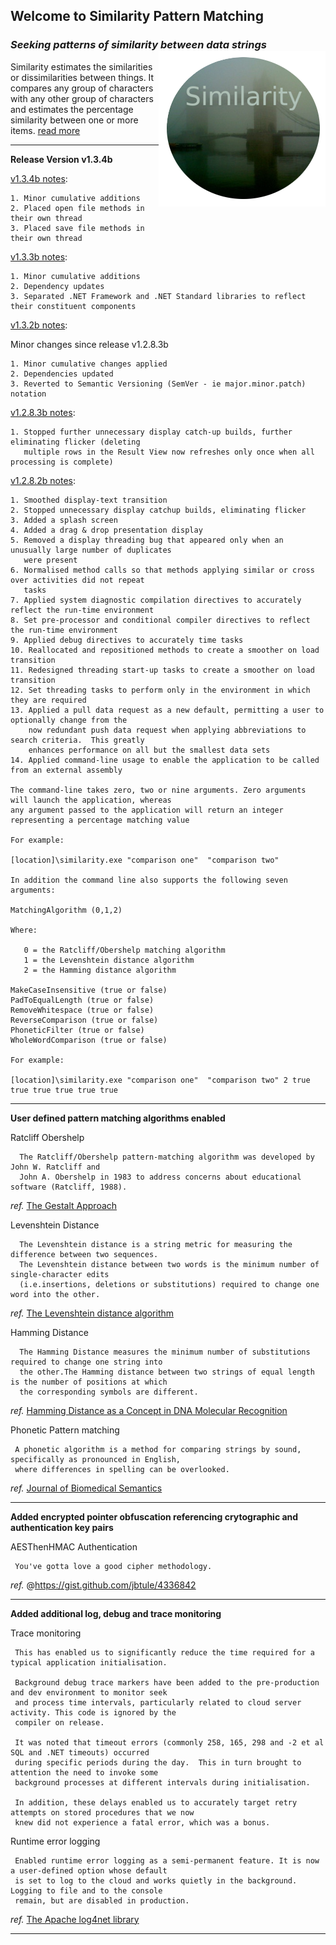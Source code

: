 ## Welcome to Similarity Pattern Matching
### *Seeking patterns of similarity between data strings* <img align="right" src="./images/NAVSimilarityLogoSmall.png">
Similarity estimates the similarities or dissimilarities between things. It compares any group of characters with any other group of characters and estimates the percentage similarity between one or more items. [read more][]
***

**Release Version v1.3.4b**

[v1.3.4b notes][]:

	1. Minor cumulative additions
	2. Placed open file methods in their own thread
	3. Placed save file methods in their own thread

[v1.3.3b notes][]:

	1. Minor cumulative additions
	2. Dependency updates
	3. Separated .NET Framework and .NET Standard libraries to reflect their constituent components

[v1.3.2b notes][]:

Minor changes since release v1.2.8.3b

	1. Minor cumulative changes applied
	2. Dependencies updated
	3. Reverted to Semantic Versioning (SemVer - ie major.minor.patch) notation

[v1.2.8.3b notes][]:

	1. Stopped further unnecessary display catch-up builds, further eliminating flicker (deleting 
	   multiple rows in the Result View now refreshes only once when all processing is complete)

[v1.2.8.2b notes][]:

	1. Smoothed display-text transition
	2. Stopped unnecessary display catchup builds, eliminating flicker
	3. Added a splash screen
	4. Added a drag & drop presentation display
	5. Removed a display threading bug that appeared only when an unusually large number of duplicates
	   were present
	6. Normalised method calls so that methods applying similar or cross over activities did not repeat 
	   tasks
	7. Applied system diagnostic compilation directives to accurately reflect the run-time environment
	8. Set pre-processor and conditional compiler directives to reflect the run-time environment
	9. Applied debug directives to accurately time tasks
	10. Reallocated and repositioned methods to create a smoother on load transition
	11. Redesigned threading start-up tasks to create a smoother on load transition
	12. Set threading tasks to perform only in the environment in which they are required
	13. Applied a pull data request as a new default, permitting a user to optionally change from the 
	    now redundant push data request when applying abbreviations to search criteria.  This greatly 
	    enhances performance on all but the smallest data sets
	14. Applied command-line usage to enable the application to be called from an external assembly
	
	The command-line takes zero, two or nine arguments. Zero arguments will launch the application, whereas
	any argument passed to the application will return an integer representing a percentage matching value
	
	For example:
	
	[location]\similarity.exe "comparison one"  "comparison two"
	
	In addition the command line also supports the following seven arguments:
	
	MatchingAlgorithm (0,1,2)
	
	Where:
	
	   0 = the Ratcliff/Obershelp matching algorithm
	   1 = the Levenshtein distance algorithm
	   2 = the Hamming distance algorithm
	
	MakeCaseInsensitive (true or false)
	PadToEqualLength (true or false)
	RemoveWhitespace (true or false)
	ReverseComparison (true or false)
	PhoneticFilter (true or false)
	WholeWordComparison (true or false)
	
	For example:
	
	[location]\similarity.exe "comparison one"  "comparison two" 2 true true true true true true

***

**User defined pattern matching algorithms enabled**

Ratcliff Obershelp
  
      The Ratcliff/Obershelp pattern-matching algorithm was developed by John W. Ratcliff and 
      John A. Obershelp in 1983 to address concerns about educational software (Ratcliff, 1988).

_ref._ [The Gestalt Approach][]

Levenshtein Distance
  
      The Levenshtein distance is a string metric for measuring the difference between two sequences. 
      The Levenshtein distance between two words is the minimum number of single-character edits 
      (i.e.insertions, deletions or substitutions) required to change one word into the other.

_ref._ [The Levenshtein distance algorithm][]
   
Hamming Distance
  
      The Hamming Distance measures the minimum number of substitutions required to change one string into 
      the other.The Hamming distance between two strings of equal length is the number of positions at which 
      the corresponding symbols are different.
    
_ref._ [Hamming Distance as a Concept in DNA Molecular Recognition][]
   
Phonetic Pattern matching 
  
     A phonetic algorithm is a method for comparing strings by sound, specifically as pronounced in English, 
     where differences in spelling can be overlooked.
    
_ref._ [Journal of Biomedical Semantics][]

***

**Added encrypted pointer obfuscation referencing crytographic and authentication key pairs**

AESThenHMAC Authentication

     You've gotta love a good cipher methodology.
     
_ref._ @https://gist.github.com/jbtule/4336842

***

**Added additional log, debug and trace monitoring**

Trace monitoring
  
     This has enabled us to significantly reduce the time required for a typical application initialisation.
     
     Background debug trace markers have been added to the pre-production and dev environment to monitor seek 
     and process time intervals, particularly related to cloud server activity. This code is ignored by the 
     compiler on release. 
     
     It was noted that timeout errors (commonly 258, 165, 298 and -2 et al SQL and .NET timeouts) occurred 
     during specific periods during the day.  This in turn brought to attention the need to invoke some 
     background processes at different intervals during initialisation.
     
     In addition, these delays enabled us to accurately target retry attempts on stored procedures that we now 
     knew did not experience a fatal error, which was a bonus.

Runtime error logging

     Enabled runtime error logging as a semi-permanent feature. It is now a user-defined option whose default 
     is set to log to the cloud and works quietly in the background.  Logging to file and to the console 
     remain, but are disabled in production.

_ref._ [The Apache log4net library][]

***

[Hamming Distance as a Concept in DNA Molecular Recognition]: https://pubs.acs.org/doi/full/10.1021/acsomega.7b00053
[Journal of Biomedical Semantics]: https://jbiomedsem.biomedcentral.com/articles/10.1186/s13326-019-0216-2
[The Levenshtein distance algorithm]: https://www.educative.io/edpresso/the-levenshtein-distance-algorithm
[The Gestalt Approach]: https://en.wikipedia.org/wiki/Gestalt_Pattern_Matching
[read more]: https://ceresbakalite.github.io/similarity/ 
[The Apache log4net library]: https://logging.apache.org/log4net/
[v1.2.8.3b notes]: https://github.com/ceresBakalite/similarity/releases/tag/v1.2.8.3b
[v1.2.8.2b notes]: https://github.com/ceresBakalite/similarity/releases/tag/v1.2.8.2b
[v1.3.2b notes]: https://github.com/ceresBakalite/similarity/releases/tag/v1.3.2b
[v1.3.3b notes]: https://github.com/ceresBakalite/similarity/releases/tag/v1.3.3b
[v1.3.4b notes]: https://github.com/ceresBakalite/similarity/releases/tag/v1.3.4b
